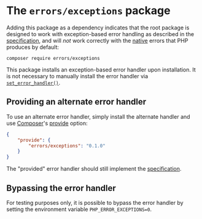 # The `errors/exceptions` package

Adding this package as a dependency indicates that the root package is designed
to work with exception-based error handling as described in the [specification],
and will *not* work correctly with the [native] errors that PHP produces by
default:

    composer require errors/exceptions

This package installs an exception-based error handler upon installation. It is
not necessary to manually install the error handler via [`set_error_handler()`].

[`set_error_handler()`]: http://php.net/set_error_handler
[native]: https://github.com/php-errors/native

## Providing an alternate error handler

To use an alternate error handler, simply install the alternate handler and use
[Composer]'s [provide] option:

```json
{
    "provide": {
        "errors/exceptions": "0.1.0"
    }
}
```

The "provided" error handler should still implement the [specification].

[composer]: https://getcomposer.org/
[provide]: https://getcomposer.org/doc/04-schema.md#provide

## Bypassing the error handler

For testing purposes only, it is possible to bypass the error handler by setting
the environment variable `PHP_ERROR_EXCEPTIONS=0`.

<!-- References -->

[specification]: https://github.com/php-errors/specification/blob/master/exception-based-error-handler.md
